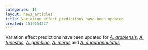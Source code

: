 ```yaml
---
categories: []
layout: news_articles
title: Variation effect predictions have been updated
created: 1519154277
---
```

Variation effect predictions have been updated for 
<a href="https://www.vectorbase.org/organisms/anopheles-arabiensis"><i>A. arabiensis</i></a>, 
<a href="https://www.vectorbase.org/organisms/anopheles-funestus"><i>A. funestus</i></a>, 
<a href="https://www.vectorbase.org/organisms/anopheles-gambiae"><i>A. gambiae</i></a>, 
<a href="https://www.vectorbase.org/organisms/anopheles-merus"><i>A. merus</i></a> and 
<a href="https://www.vectorbase.org/organisms/anopheles-quadriannulatus"><i>A. quadriannulatus</i></a>

